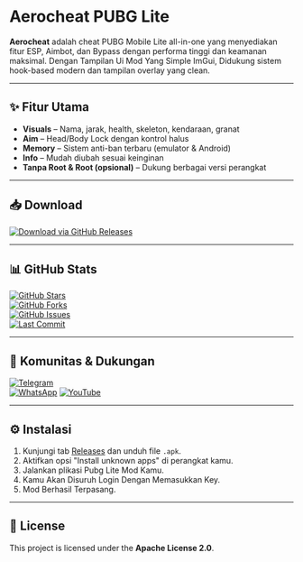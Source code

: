 # Aerocheat PUBG Lite

**Aerocheat** adalah cheat PUBG Mobile Lite all-in-one yang menyediakan fitur ESP, Aimbot, dan Bypass dengan performa tinggi dan keamanan maksimal. Dengan Tampilan Ui Mod Yang Simple ImGui, Didukung sistem hook-based modern dan tampilan overlay yang clean.

---

## ✨ Fitur Utama

- **Visuals** – Nama, jarak, health, skeleton, kendaraan, granat  
- **Aim** – Head/Body Lock dengan kontrol halus  
- **Memory** – Sistem anti-ban terbaru (emulator & Android)  
- **Info** – Mudah diubah sesuai keinginan  
- **Tanpa Root & Root (opsional)** – Dukung berbagai versi perangkat  

---

## 📥 Download

[![Download via GitHub Releases](https://img.shields.io/badge/Download-Release-blue?style=for-the-badge&logo=github)](https://github.com/mojoxid/AeroCheat/releases)

---

## 📊 GitHub Stats

[![GitHub Stars](https://img.shields.io/github/stars/mojoxid/AeroCheat?style=social)](https://github.com/mojoxid/AeroCheat/stargazers)  
[![GitHub Forks](https://img.shields.io/github/forks/mojoxid/AeroCheat?style=social)](https://github.com/mojoxid/AeroCheat/network/members)  
[![GitHub Issues](https://img.shields.io/github/issues/mojoxid/AeroCheat?style=flat)](https://github.com/mojoxid/AeroCheat/issues)  
[![Last Commit](https://img.shields.io/github/last-commit/mojoxid/AeroCheat?style=flat)](https://github.com/mojoxid/AeroCheat/commits/main)

---

## 📱 Komunitas & Dukungan

[![Telegram](https://img.shields.io/badge/Telegram-Join%20Group-2CA5E0?style=for-the-badge&logo=telegram)](Aerocheats_id)  
[![WhatsApp](https://img.shields.io/badge/WhatsApp-Chat%20Support-25D366?style=for-the-badge&logo=whatsapp)]([[https://chat.whatsapp.com/HUYV2mdlKf0IEkX9enm7IK](https://youtube.com/@aerocheats-h1?si=PsXQPl9RTxIqhSxW)](https://chat.whatsapp.com/HUYV2mdlKf0IEkX9enm7IK))  
[![YouTube](https://img.shields.io/badge/YouTube-Tutorials-FF0000?style=for-the-badge&logo=youtube)](https://youtube.com/@aerocheats-h1?si=PsXQPl9RTxIqhSxW)

---

## ⚙️ Instalasi

1. Kunjungi tab [Releases](https://github.com/mojoxid/AeroCheat/releases) dan unduh file `.apk`.  
2. Aktifkan opsi "Install unknown apps" di perangkat kamu.  
3. Jalankan plikasi Pubg Lite Mod Kamu.
4. Kamu Akan Disuruh Login Dengan Memasukkan Key.
5. Mod Berhasil Terpasang.

---

## 📝 License

This project is licensed under the **Apache License 2.0**.
